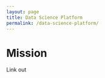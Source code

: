 ```yaml
---
layout: page
title: Data Science Platform
permalink: /data-science-platform/
---
```


# Mission

Link out